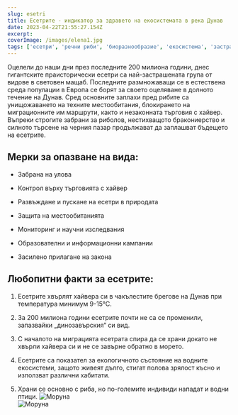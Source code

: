 ```yaml
---
slug: esetri
title: Есетрите - индикатор за здравето на екосистемата в река Дунав
date: 2023-04-22T21:55:27.154Z
excerpt: 
coverImage: /images/elena1.jpg
tags: ['есетри', 'речни риби', 'биоразнообразие', 'екосистема', 'застрашени видове']
---
```


Оцелели до наши дни през последните 200 милиона години, днес гигантските праисторически есетри са най-застрашената група от видове в световен мащаб. Последните размножаващи се в естествена среда популации в Европа се борят за своето оцеляване в долното течение на Дунав. Сред основните заплахи пред рибите са унищожаването на техните местообитания, блокирането на миграционните им маршрути, както и незаконната търговия с хайвер. Въпреки строгите забрани за риболов, нестихващото бракониерство и силното търсене на черния пазар продължават да заплашват бъдещето на есетрите.

## Мерки за опазване на вида:

- Забрана на улова

- Контрол върху търговията с хайвер

- Развъждане и пускане на есетри в природата

- Защита на местообитанията

- Мониторинг и научни изследвания

- Образователни и информационни кампании

- Засилено прилагане на закона

## Любопитни факти за есетрите:

1.  Есетрите хвърлят хайвера си в чакълестите брегове на Дунав при температура минимум 9-15°C.

2.  За 200 милиона години есетрите почти не са се променили, запазвайки „динозавърския“ си вид.

3.  С началото на миграцията есетрата спира да се храни докато не хвърли хайвера си и не се завърне обратно в морето.

4.  Есетрите са показател за екологичното състояние на водните екосистеми, защото живеят дълго, стигат полова зрялост късно и използват различни хабитати.

5.  Храни се основно с риба, но по-големите индивиди нападат и водни птици.
    ![Моруна](/images/elena2.jpg)  
    ![Моруна](/images/elena3.jpg)
